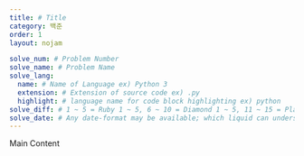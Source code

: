```yaml
---
title: # Title
category: 백준
order: 1
layout: nojam

solve_num: # Problem Number
solve_name: # Problem Name
solve_lang:
  name: # Name of Language ex) Python 3
  extension: # Extension of source code ex) .py
  highlight: # language name for code block highlighting ex) python
solve_diff: # 1 ~ 5 = Ruby 1 ~ 5, 6 ~ 10 = Diamond 1 ~ 5, 11 ~ 15 = Platinum 1 ~ 5, ... , 26 ~ 30 = Bronze 1 ~ 5, Other: Unrated
solve_date: # Any date-format may be available; which liquid can understand
---
```


Main Content
